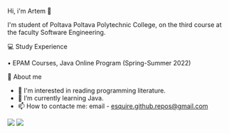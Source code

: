 Hi, i'm Artem 👋

I'm student of Poltava Poltava Polytechnic College, on the third course at the faculty Software Engineering.

💻 Study Experience

• EPAM Courses, Java Online Program (Spring-Summer 2022)

👦 About me

- 👀 I'm interested in reading programming literature.
- 🌱 I’m currently learning Java.
- 📫 How to contacte me: email - esquire.github.repos@gmail.com


<img src="https://github-readme-stats.vercel.app/api?username=eSquire-qq&show_icons=true"/> 
<img src="https://github-readme-stats.vercel.app/api/top-langs?username=eSquire-qq&layout=compact"/>



<!---
eSquire-qq/eSquire-qq is a ✨ special ✨ repository because its `README.md` (this file) appears on your GitHub profile.
You can click the Preview link to take a look at your changes.
--->
